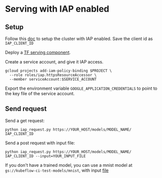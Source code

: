 # Serving with IAP enabled

## Setup

Follow this [doc](https://github.com/kubeflow/kubeflow/blob/master/docs/gke/iap.md) to
setup the cluster with IAP enabled. Save the client id as `IAP_CLIENT_ID`

Deploy a [TF serving component](https://github.com/kubeflow/kubeflow/tree/master/components/k8s-model-server).

Create a service account, and give it IAP access.
```
gcloud projects add-iam-policy-binding $PROJECT \
  --role roles/iap.httpsResourceAccessor \
  --member serviceAccount:$SERVICE_ACCOUNT
```

Export the environment variable `GOOGLE_APPLICATION_CREDENTIALS` to point to the key file of the
service account.

## Send request
Send a get request:
```
python iap_request.py https://YOUR_HOST/models/MODEL_NAME/ IAP_CLIENT_ID
```

Send a post request with input file:
```
python iap_request.py https://YOUR_HOST/models/MODEL_NAME/ IAP_CLIENT_ID --input=YOUR_INPUT_FILE
```

If you don't have a trained model, you can use a mnist model at
`gs://kubeflow-ci-test-models/mnist`, with input [file](https://github.com/kubeflow/kubeflow/blob/master/components/k8s-model-server/test-data/mnist_input.json)